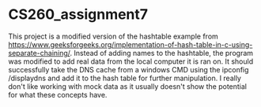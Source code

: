 # CS260_assignment7
This project is a modified version of the hashtable example from https://www.geeksforgeeks.org/implementation-of-hash-table-in-c-using-separate-chaining/. Instead of adding names to the hashtable, the program was modified to add real data from the local computer it is ran on. It should successfully take the DNS cache from a windows CMD using the ipconfig /displaydns and add it to the hash table for further manipulation. I really don't like working with mock data as it usually doesn't show the potential for what these concepts have. 